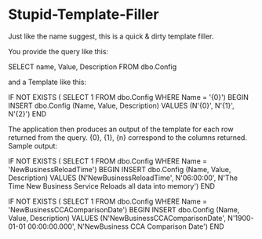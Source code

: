 Stupid-Template-Filler
======================

Just like the name suggest, this is a quick & dirty template filler.  

You provide the query like this:

  SELECT name, Value, Description FROM dbo.Config

and a Template like this:

  IF NOT EXISTS ( SELECT 1 FROM dbo.Config WHERE Name = '{0}') 
  BEGIN
      INSERT  dbo.Config (Name, Value, Description)
      VALUES  (N'{0}', N'{1}', N'{2}')
  END
  
The application then produces an output of the template for each row returned from the query.  {0}, {1}, {n} correspond to the columns returned.  Sample output:
  
  IF NOT EXISTS ( SELECT 1 FROM dbo.Config WHERE Name = 'NewBusinessReloadTime') 
  BEGIN
      INSERT  dbo.Config (Name, Value, Description)
      VALUES  (N'NewBusinessReloadTime', N'06:00:00', N'The Time New Business Service Reloads all data into memory')
  END
  
  IF NOT EXISTS ( SELECT 1 FROM dbo.Config WHERE Name = 'NewBusinessCCAComparisonDate') 
  BEGIN
      INSERT  dbo.Config (Name, Value, Description)
      VALUES  (N'NewBusinessCCAComparisonDate', N'1900-01-01 00:00:00.000', N'NewBusiness CCA Comparison Date')
  END


